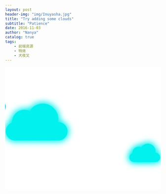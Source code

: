 ```yaml
---
layout: post
header-img: "img/Inuyasha.jpg"
title: "Try adding some clouds"
subtitle: "Patience"
date: 2016-11-03
author: "Nanya"
catalog: true
tags:
    - 前端资源
    - 特效
    - 犬夜叉
---
```


<div class="container">
    <div id="clouds">
        <div class="cloud1"></div>
        <div class="cloud2"></div>
        <div class="cloud3"></div>
    </div>
    <div id="clouds2">
        <div class="cloud1"></div>
        <div class="cloud2"></div>
        <div class="cloud3"></div>
    </div>
</div>

<style>
.container {
    height: 400px;
    overflow: hidden;
    margin: 0 auto;
    background: #fff;
    padding: 0;
}

/* Clouds */
#clouds {
  top: 100px;
  position: relative;
  -webkit-animation: move 20s infinite linear;
  -moz-animation: move 20s infinite linear;
  -ms-animation: move 20s infinite linear;
  z-index: 1;
}

#clouds2 {
  position: relative;
  -webkit-animation: backup 14s infinite linear;
  -moz-animation: backup 14s infinite linear;
  -ms-animation: backup 14s infinite linear;
  z-index: 2;
}

.cloud1, .cloud2, .cloud3 {
  opacity: 1;
}

.cloud1 {
  width: 200px;
  height: 60px;
  background: #00c9ee;
  position: absolute;
  top: 80px;

  -webkit-border-radius: 200px;
  -moz-border-radius: 200px;
  border-radius: 200px;

}

.cloud1:after {
  content: '';
  position: absolute;
  background: #00c9ee;
  width: 80px;
  height: 80px;
  top: -40px;
  left: 20px;

  -webkit-border-radius: 200px;
  -moz-border-radius: 200px;
  border-radius: 200px;

}

.cloud1:before {
  content: '';
  position: absolute;
  background: #00c9ee;
  width: 100px;
  height: 100px;
  top: -60px;
  right: 30px;

  -webkit-border-radius: 200px;
  -moz-border-radius: 200px;
  border-radius: 200px;
}

.cloud2 {
  width: 100px;
  height: 30px;
  background: #00c9ee;
  position: absolute;
  top: 180px;
  left: 400px;

  -webkit-border-radius: 200px;
  -moz-border-radius: 200px;
  border-radius: 200px;
}

.cloud2:after {
  content: '';
  position: absolute;
  background: #00c9ee;
  width: 40px;
  height: 40px;
  top: -20px;
  left: 10px;

  -webkit-border-radius: 200px;
  -moz-border-radius: 200px;
  border-radius: 200px;
}

.cloud2:before {
  content: '';
  position: absolute;
  background: #00c9ee;
  width: 50px;
  height: 50px;
  top: -30px;
  right: 15px;

  -webkit-border-radius: 200px;
  -moz-border-radius: 200px;
  border-radius: 200px;

}

.cloud3 {
  width: 200px;
  height: 60px;
  background: #00c9ee;
  position: absolute;
  top: 100px;
  left: 740px;

  -webkit-border-radius: 200px;
  -moz-border-radius: 200px;
  border-radius: 200px;
}

.cloud3:after {
  content: '';
  position: absolute;
  background: #00c9ee;
  width: 80px;
  height: 80px;
  top: -40px;
  left: 20px;

  -webkit-border-radius: 200px;
  -moz-border-radius: 200px;
  border-radius: 200px;
}

.cloud3:before {
  content: '';
  position: absolute;
  background: #00c9ee;
  width: 100px;
  height: 100px;
  top: -60px;
  right: 30px;

  -webkit-border-radius: 200px;
  -moz-border-radius: 200px;
  border-radius: 200px;
}

@-webkit-keyframes move {
  0% {left: 0px;}
  49% {left: 940px; opacity: 1;}
  50% {left: 940px; opacity: 0;}
  51% {left: -940px; opacity: 0;}
  52% {left: -940px; opacity: 1;}
  100% {left: 0px;}
}

@-webkit-keyframes backup {
  0% {left: -940px;}
  100% {left: 940px;}

}

@-moz-keyframes move {
  0% {left: 0px;}
  49% {left: 940px; opacity: 1;}
  50% {left: 940px; opacity: 0;}
  51% {left: -940px; opacity: 0;}
  52% {left: -940px; opacity: 1;}
  100% {left: 0px;}
}

@-moz-keyframes backup {
  0% {left: -940px;}
  100% {left: 940px;}

}

@-ms-keyframes move {
  0% {left: 0px;}
  49% {left: 940px; opacity: 1;}
  50% {left: 940px; opacity: 0;}
  51% {left: -940px; opacity: 0;}
  52% {left: -940px; opacity: 1;}
  100% {left: 0px;}
}

@-ms-keyframes backup {
  0% {left: -940px;}
  100% {left: 940px;}

}

#clouds .cloud1, #clouds .cloud2, #clouds .cloud2:after, #clouds .cloud2:before, #clouds .cloud3, #clouds .cloud1:after, #clouds .cloud1:before, #clouds .cloud3:before, #clouds .cloud3:after {
    background: #00f1ee;
    box-shadow: 0px 0px 20px 5px #00f1ee;
    -moz-box-shadow: 0px 0px 20px 5px #00f1ee;
    -webkit-box-shadow: 0px 0px 20px 5px #00f1ee;
}

</style>

